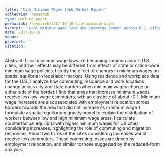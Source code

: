 ```yaml
---
title: "City Minimum Wages (Job Market Paper)"
collection: research
type: working_paper
permalink: /research/2017-10-10-city-minimum-wages
excerpt: 'Local minimum wage laws are becoming common across U.S. cities, and their effects may be different from effects of state or nation-wide minimum wage policies. I study the effect of changes in minimum wages on spatial equilibria in local labor markets. Using residence and workplace data for the U.S., I analyze how commuting, residence and work locations change across city and state borders when minimum wages change on either side of the border.'
date: 2017-10-10
venue: 
paperurl: ''
citation: 
---
```

Abstract: Local minimum wage laws are becoming common across U.S. cities, and their effects may be different from effects of state or nation-wide minimum wage policies. I study the effect of changes in minimum wages on spatial equilibria in local labor markets. Using residence and workplace data for the U.S., I analyze how commuting, residence and work locations change across city and state borders when minimum wages change on either side of the border. I find that areas that increase minimum wages receive less low-wage commuters, with an elasticity of about -0.3. Minimum wage increases are also associated with employment relocation across borders towards the area that did not increase its minimum wage. I formulate a spatial equilibrium gravity model to explain the distribution of workers between low and high minimum wage areas. I calculate counterfactual equilibria with higher minimum wages for US cities considering increases, highlighting the role of commuting and migration responses. About two thirds of the cities considering increases would receive less commuters. These commuting losses are driven by employment relocation, and similar to those suggested by the reduced-form analysis.

